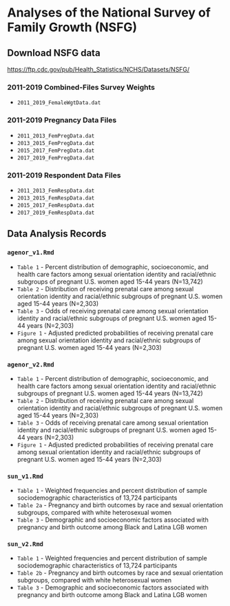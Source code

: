 # Analyses of the National Survey of Family Growth (NSFG)

## Download NSFG data
https://ftp.cdc.gov/pub/Health_Statistics/NCHS/Datasets/NSFG/

### 2011-2019 Combined-Files Survey Weights 
- `2011_2019_FemaleWgtData.dat`

### 2011-2019 Pregnancy Data Files
- `2011_2013_FemPregData.dat`
- `2013_2015_FemPregData.dat`
- `2015_2017_FemPregData.dat`
- `2017_2019_FemPregData.dat`

### 2011-2019 Respondent Data Files
- `2011_2013_FemRespData.dat`
- `2013_2015_FemRespData.dat`
- `2015_2017_FemRespData.dat`
- `2017_2019_FemRespData.dat`

## Data Analysis Records

### `agenor_v1.Rmd`
- `Table 1` - Percent distribution of demographic, socioeconomic, and health care factors among sexual orientation identity and racial/ethnic subgroups of pregnant U.S. women aged 15-44 years (N=13,742)
- `Table 2` - Distribution of receiving prenatal care among sexual orientation identity and racial/ethnic subgroups of pregnant U.S. women aged 15-44 years (N=2,303)
- `Table 3` - Odds of receiving prenatal care among sexual orientation identity and racial/ethnic subgroups of pregnant U.S. women aged 15-44 years (N=2,303)
- `Figure 1` - Adjusted predicted probabilities of receiving prenatal care among sexual orientation identity and racial/ethnic subgroups of pregnant U.S. women aged 15-44 years (N=2,303)

### `agenor_v2.Rmd`
- `Table 1` - Percent distribution of demographic, socioeconomic, and health care factors among sexual orientation identity and racial/ethnic subgroups of pregnant U.S. women aged 15-44 years (N=13,742)
- `Table 2` - Distribution of receiving prenatal care among sexual orientation identity and racial/ethnic subgroups of pregnant U.S. women aged 15-44 years (N=2,303)
- `Table 3` - Odds of receiving prenatal care among sexual orientation identity and racial/ethnic subgroups of pregnant U.S. women aged 15-44 years (N=2,303)
- `Figure 1` - Adjusted predicted probabilities of receiving prenatal care among sexual orientation identity and racial/ethnic subgroups of pregnant U.S. women aged 15-44 years (N=2,303)

### `sun_v1.Rmd`
- `Table 1` - Weighted frequencies and percent distribution of sample sociodemographic characteristics of 13,724 participants
- `Table 2a` - Pregnancy and birth outcomes by race and sexual orientation subgroups, compared with white heterosexual women
- `Table 3` - Demographic and socioeconomic factors associated with pregnancy and birth outcome among Black and Latina LGB women

### `sun_v2.Rmd`
- `Table 1` - Weighted frequencies and percent distribution of sample sociodemographic characteristics of 13,724 participants
- `Table 2b` - Pregnancy and birth outcomes by race and sexual orientation subgroups, compared with white heterosexual women
- `Table 3` - Demographic and socioeconomic factors associated with pregnancy and birth outcome among Black and Latina LGB women
